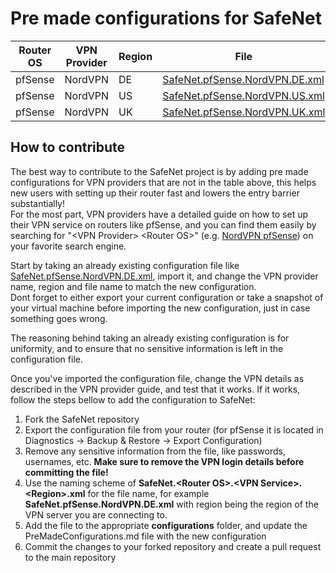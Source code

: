 # Pre made configurations for SafeNet


<!-- Table for the different configurations, headers are Router OS, VPN provider name, Region, file link (from configurations folder), Contributor name -->

| Router OS | VPN Provider | Region | File | Contributor |
| --- | --- | --- | --- | --- |
| pfSense | NordVPN | DE | [SafeNet.pfSense.NordVPN.DE.xml](configurations/pfSense/SafeNet.pfSense.NordVPN.DE.xml) | David El|
| pfSense | NordVPN | US | [SafeNet.pfSense.NordVPN.US.xml](configurations/pfSense/SafeNet.pfSense.NordVPN.US.xml) | David El|
| pfSense | NordVPN | UK | [SafeNet.pfSense.NordVPN.UK.xml](configurations/pfSense/SafeNet.pfSense.NordVPN.UK.xml) | David El|


## How to contribute
The best way to contribute to the SafeNet project is by adding pre made configurations for VPN providers that are not in the table above, this helps new users with setting up their router fast and lowers the entry barrier substantially! <br>
For the most part, VPN providers have a detailed guide on how to set up their VPN service on routers like pfSense, and you can find them easily by searching for "\<VPN Provider> \<Router OS>" (e.g. [NordVPN pfSense](https://www.google.com/search?q=NordVPN+pfSense)) on your favorite search engine.

Start by taking an already existing configuration file like [SafeNet.pfSense.NordVPN.DE.xml](configurations/pfSense/SafeNet.pfSense.NordVPN.DE.xml), import it, and change the VPN provider name, region and file name to match the new configuration.<br>
Dont forget to either export your current configuration or take a snapshot of your virtual machine before importing the new configuration, just in case something goes wrong.

The reasoning behind taking an already existing configuration is for uniformity, and to ensure that no sensitive information is left in the configuration file.

Once you've imported the configuration file, change the VPN details as described in the VPN provider guide, and test that it works. If it works, follow the steps bellow to add the configuration to SafeNet:

1. Fork the SafeNet repository
2. Export the configuration file from your router (for pfSense it is located in Diagnostics -> Backup & Restore -> Export Configuration)
3. Remove any sensitive information from the file, like passwords, usernames, etc. <b>Make sure to remove the VPN login details before committing the file!</b>
4. Use the naming scheme of <b>SafeNet.\<Router OS>.\<VPN Service>.\<Region>.xml</b> for the file name, for example <b>SafeNet.pfSense.NordVPN.DE.xml</b> with region being the region of the VPN server you are connecting to.
5. Add the file to the appropriate <b>configurations</b> folder, and update the PreMadeConfigurations.md file with the new configuration
6. Commit the changes to your forked repository and create a pull request to the main repository
